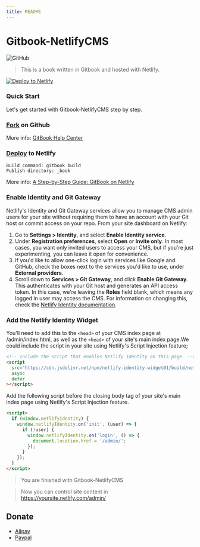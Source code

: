 ```yaml
---
title: README
---
```


# Gitbook-NetlifyCMS

![GitHub](https://img.shields.io/github/license/DemoMacro/Gitbook-NetlifyCMS)

> This is a book written in Gitbook and hosted with Netlify.

<!-- Markdown snippet -->

[![Deploy to Netlify](https://www.netlify.com/img/deploy/button.svg)](https://app.netlify.com/start/deploy?repository=https://github.com/DemoMacro/Hexo-NetlifyCMS/)

### Quick Start

Let's get started with Gitbook-NetlifyCMS step by step.

### [Fork](https://github.com/DemoMacro/Gitbook-NetlifyCMS/fork) on Github

More info: [GitBook Help Center](https://help.gitbook.com/)

### [Deploy](https://app.netlify.com/start/deploy?repository=https://github.com/DemoMacro/Gitbook-NetlifyCMS) to Netlify

```
Build command: gitbook build
Publish directory: _book
```

More info: [A Step-by-Step Guide: GitBook on Netlify](https://www.netlify.com/blog/2015/12/08/a-step-by-step-guide-gitbook-on-netlify/)

### Enable Identity and Git Gateway

Netlify's Identity and Git Gateway services allow you to manage CMS admin users for your site without requiring them to have an account with your Git host or commit access on your repo. From your site dashboard on Netlify:

1. Go to **Settings > Identity**, and select **Enable Identity service**.
2. Under **Registration preferences**, select **Open** or **Invite only**. In most cases, you want only invited users to access your CMS, but if you're just experimenting, you can leave it open for convenience.
3. If you'd like to allow one-click login with services like Google and GitHub, check the boxes next to the services you'd like to use, under **External providers**.
4. Scroll down to **Services > Git Gateway**, and click **Enable Git Gateway**. This authenticates with your Git host and generates an API access token. In this case, we're leaving the **Roles** field blank, which means any logged in user may access the CMS. For information on changing this, check the [Netlify Identity documentation](https://www.netlify.com/docs/identity/).

### Add the Netlify Identity Widget

You'll need to add this to the `<head>` of your CMS index page at /admin/index.html, as well as the `<head>` of your site's main index page.We could include the script in your site using Netlify's Script Injection feature;

```html
<!-- Include the script that enables Netlify Identity on this page. -->
<script
  src="https://cdn.jsdelivr.net/npm/netlify-identity-widget@1/build/netlify-identity-widget.min.js"
  async
  defer
></script>
```

Add the following script before the closing body tag of your site's main index page using Netlify's Script Injection feature.

```html
<script>
  if (window.netlifyIdentity) {
    window.netlifyIdentity.on('init', (user) => {
      if (!user) {
        window.netlifyIdentity.on('login', () => {
          document.location.href = '/admin/';
        });
      }
    });
  }
</script>
```

> You are finished with Gitbook-NetlifyCMS

> Now you can control site content in https://yoursite.netlify.com/admin/

## Donate

- [Alipay](https://qr.alipay.com/fkx06887yqy4k3q5kemidbc)
- [Paypal](https://paypal.me/DemoMacro)
